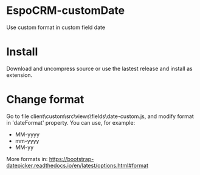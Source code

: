 # EspoCRM-customDate
Use custom format in custom field date

# Install
Download and uncompress source or use the lastest release and install as extension.

# Change format
Go to file client\custom\src\views\fields\date-custom.js, and modify format in 'dateFormat' property. You can use, for example:

* MM-yyyy
* mm-yyyy
* MM-yy

More formats in: https://bootstrap-datepicker.readthedocs.io/en/latest/options.html#format
